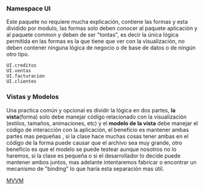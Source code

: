 ### Namespace UI

Este paquete no requiere mucha explicación, contiene las formas y esta dividido por modulo, las formas solo deben conocer al paquete aplicación y al paquete common y deben de ser "tontas", es decir la única lógica permitida en las formas es la que tiene que ver con la visualización, no deben contener ninguna lógica de negocio o de base de datos o de ningún otro tipo.

```
UI.creditos
UI.ventas
UI.facturacion
UI.clientes
```

### Vistas y Modelos

Una practica común y opcional es dividir la lógica en dos partes, **la vista**(forma) solo debe manejar código relacionado con la visualización (estilos, tamaños, animaciones, etc) y el **modelo de la vista** debe manejar el código de interacción con la aplicación, el beneficio es mantener ambas partes mas pequeñas , si la clase hace muchas cosas tener ambas en el código de la forma puede causar que el archivo sea muy grande, otro beneficio es que el modelo se puede testear aunque nosotros no lo haremos, si la clase es pequeña o si el desarrollador lo decide puede mantener ambos juntos, mas adelante intentaremos fabricar o encontrar un mecanismo de "binding" lo que haría esta separación mas útil.

[MVVM](https://en.wikipedia.org/wiki/Model–view–viewmodel)